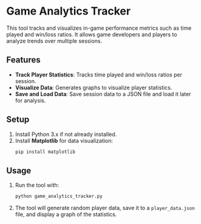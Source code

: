 
# Game Analytics Tracker

This tool tracks and visualizes in-game performance metrics such as time played and win/loss ratios. It allows game developers and players to analyze trends over multiple sessions.

## Features
- **Track Player Statistics**: Tracks time played and win/loss ratios per session.
- **Visualize Data**: Generates graphs to visualize player statistics.
- **Save and Load Data**: Save session data to a JSON file and load it later for analysis.

## Setup
1. Install Python 3.x if not already installed.
2. Install **Matplotlib** for data visualization:
   ```bash
   pip install matplotlib
   ```

## Usage
1. Run the tool with:
   ```bash
   python game_analytics_tracker.py
   ```

2. The tool will generate random player data, save it to a `player_data.json` file, and display a graph of the statistics.

